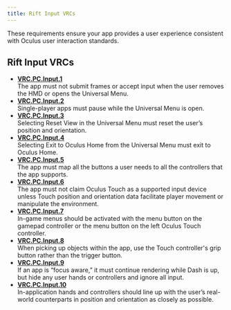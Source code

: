 ```yaml
---
title: Rift Input VRCs
---
```

These requirements ensure your app provides a user experience consistent with Oculus user interaction standards.

## Rift Input VRCs

* **[VRC.PC.Input.1](/distribute/latest/concepts/vrc-pc-input-1/)**  
The app must not submit frames or accept input when the user removes the HMD or opens the Universal Menu.
* **[VRC.PC.Input.2](/distribute/latest/concepts/vrc-pc-input-2/)**  
Single-player apps must pause while the Universal Menu is open.
* **[VRC.PC.Input.3](/distribute/latest/concepts/vrc-pc-input-3/)**  
Selecting Reset View in the Universal Menu must reset the user’s position and orientation.
* **[VRC.PC.Input.4](/distribute/latest/concepts/vrc-pc-input-4/)**  
Selecting Exit to Oculus Home from the Universal Menu must exit to Oculus Home.
* **[VRC.PC.Input.5](/distribute/latest/concepts/vrc-pc-input-5/)**  
The app must map all the buttons a user needs to all the controllers that the app supports.
* **[VRC.PC.Input.6](/distribute/latest/concepts/vrc-pc-input-6/)**  
The app must not claim Oculus Touch as a supported input device unless Touch position and orientation data facilitate player movement or manipulate the environment.
* **[VRC.PC.Input.7](/distribute/latest/concepts/vrc-pc-input-7/)**  
In-game menus should be activated with the menu button on the gamepad controller or the menu button on the left Oculus Touch controller.
* **[VRC.PC.Input.8](/distribute/latest/concepts/vrc-pc-input-8/)**  
When picking up objects within the app, use the Touch controller's grip button rather than the trigger button.
* **[VRC.PC.Input.9](/distribute/latest/concepts/vrc-pc-input-9/)**  
If an app is “focus aware,” it must continue rendering while Dash is up, but hide any user hands or controllers and ignore all input.
* **[VRC.PC.Input.10](/distribute/latest/concepts/vrc-pc-input-10/)**  
In-application hands and controllers should line up with the user’s real-world counterparts in position and orientation as closely as possible.
